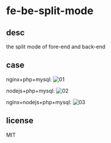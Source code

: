 
# fe-be-split-mode

## desc

the split mode of fore-end and back-end

## case

nginx+php+mysql:
![01](./shopt/01.png)


nodejs+php+mysql:
![02](./shopt/02.png)

nginx+nodejs+php+mysql:
![03](./shopt/03.png)

## license

MIT
